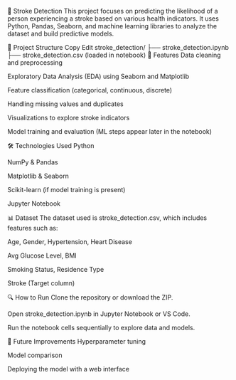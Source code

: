 🧠 Stroke Detection
This project focuses on predicting the likelihood of a person experiencing a stroke based on various health indicators. It uses Python, Pandas, Seaborn, and machine learning libraries to analyze the dataset and build predictive models.

📁 Project Structure
Copy
Edit
stroke_detection/
├── stroke_detection.ipynb
├── stroke_detection.csv (loaded in notebook)
🚀 Features
Data cleaning and preprocessing

Exploratory Data Analysis (EDA) using Seaborn and Matplotlib

Feature classification (categorical, continuous, discrete)

Handling missing values and duplicates

Visualizations to explore stroke indicators

Model training and evaluation (ML steps appear later in the notebook)

🛠️ Technologies Used
Python

NumPy & Pandas

Matplotlib & Seaborn

Scikit-learn (if model training is present)

Jupyter Notebook

📊 Dataset
The dataset used is stroke_detection.csv, which includes features such as:

Age, Gender, Hypertension, Heart Disease

Avg Glucose Level, BMI

Smoking Status, Residence Type

Stroke (Target column)

🔍 How to Run
Clone the repository or download the ZIP.

Open stroke_detection.ipynb in Jupyter Notebook or VS Code.

Run the notebook cells sequentially to explore data and models.

📌 Future Improvements
Hyperparameter tuning

Model comparison

Deploying the model with a web interface
